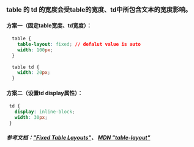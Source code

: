 ### table 的 td 的宽度会受table的宽度、td中所包含文本的宽度影响。
#### 方案一（固定table宽度、td宽度）：
``` css
  table {
    table-layout: fixed; // defalut value is auto
    width: 100px;
  }
  
  table td {
    width: 20px;
  }
```
#### 方案二（设置td display属性）：
``` css
 td {
   display: inline-block;
   width: 30px;
 }
```

##### 参考文档：["Fixed Table Layouts"](https://css-tricks.com/fixing-tables-long-strings/)、 [MDN "table-layout"](https://developer.mozilla.org/zh-CN/docs/Web/CSS/table-layout)
